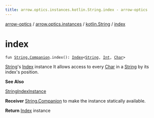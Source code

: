 ```yaml
---
title: arrow.optics.instances.kotlin.String.index - arrow-optics
---
```


[arrow-optics](../../index.html) / [arrow.optics.instances](../index.html) / [kotlin.String](index.html) / [index](./--index--.html)

# index

`fun `[`String.Companion`](https://kotlinlang.org/api/latest/jvm/stdlib/kotlin/-string/-companion/index.html)`.index(): `[`Index`](../../arrow.optics.typeclasses/-index/index.html)`<`[`String`](https://kotlinlang.org/api/latest/jvm/stdlib/kotlin/-string/index.html)`, `[`Int`](https://kotlinlang.org/api/latest/jvm/stdlib/kotlin/-int/index.html)`, `[`Char`](https://kotlinlang.org/api/latest/jvm/stdlib/kotlin/-char/index.html)`>`

[String](https://kotlinlang.org/api/latest/jvm/stdlib/kotlin/-string/index.html)'s [Index](../../arrow.optics.typeclasses/-index/index.html) instance
It allows access to every [Char](https://kotlinlang.org/api/latest/jvm/stdlib/kotlin/-char/index.html) in a [String](https://kotlinlang.org/api/latest/jvm/stdlib/kotlin/-string/index.html) by its index's position.

**See Also**

[StringIndexInstance](../-string-index-instance/index.html)

**Receiver**
[String.Companion](https://kotlinlang.org/api/latest/jvm/stdlib/kotlin/-string/-companion/index.html) to make the instance statically available.

**Return**
[Index](../../arrow.optics.typeclasses/-index/index.html) instance

